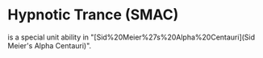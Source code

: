 # Hypnotic Trance (SMAC)

 is a special unit ability in "[Sid%20Meier%27s%20Alpha%20Centauri](Sid Meier's Alpha Centauri)".